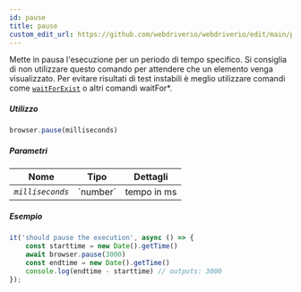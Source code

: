 ```yaml
---
id: pause
title: pause
custom_edit_url: https://github.com/webdriverio/webdriverio/edit/main/packages/webdriverio/src/commands/browser/pause.ts
---
```


Mette in pausa l'esecuzione per un periodo di tempo specifico. Si consiglia di non utilizzare questo comando per attendere che un elemento venga visualizzato. Per evitare risultati di test instabili è meglio utilizzare comandi come [`waitForExist`](/docs/api/element/waitForExist) o altri comandi waitFor*.

##### Utilizzo

```js
browser.pause(milliseconds)
```

##### Parametri

<table>
  <thead>
    <tr>
      <th>Nome</th><th>Tipo</th><th>Dettagli</th>
    </tr>
  </thead>
  <tbody>
    <tr>
      <td><code><var>milliseconds</var></code></td>
      <td>`number`</td>
      <td>tempo in ms</td>
    </tr>
  </tbody>
</table>

##### Esempio

```js title="pause.js"
it('should pause the execution', async () => {
    const starttime = new Date().getTime()
    await browser.pause(3000)
    const endtime = new Date().getTime()
    console.log(endtime - starttime) // outputs: 3000
});
```